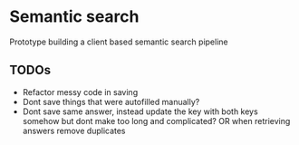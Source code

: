 # Semantic search

Prototype building a client based semantic search pipeline

## TODOs

- Refactor messy code in saving
- Dont save things that were autofilled manually?
- Dont save same answer, instead update the key with both keys somehow but dont make too long and complicated? OR when retrieving answers remove duplicates